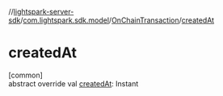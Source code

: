 //[lightspark-server-sdk](../../../index.md)/[com.lightspark.sdk.model](../index.md)/[OnChainTransaction](index.md)/[createdAt](created-at.md)

# createdAt

[common]\
abstract override val [createdAt](created-at.md): Instant
